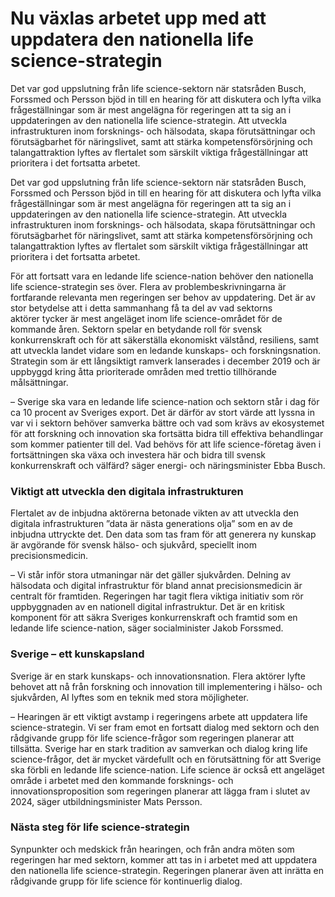 # Nu växlas arbetet upp med att uppdatera den nationella life science-strategin

Det var god uppslutning från life science-sektorn när statsråden Busch, Forssmed och Persson bjöd in till en hearing för att diskutera och lyfta vilka frågeställningar som är mest angelägna för regeringen att ta sig an i uppdateringen av den nationella life science-strategin. Att utveckla infrastrukturen inom forsknings- och hälsodata, skapa förutsättningar och förutsägbarhet för näringslivet, samt att stärka kompetensförsörjning och talangattraktion lyftes av flertalet som särskilt viktiga frågeställningar att prioritera i det fortsatta arbetet.

Det var god uppslutning från life science-sektorn när statsråden Busch, Forssmed och Persson bjöd in till en hearing för att diskutera och lyfta vilka frågeställningar som är mest angelägna för regeringen att ta sig an i uppdateringen av den nationella life science-strategin. Att utveckla infrastrukturen inom forsknings- och hälsodata, skapa förutsättningar och förutsägbarhet för näringslivet, samt att stärka kompetensförsörjning och talangattraktion lyftes av flertalet som särskilt viktiga frågeställningar att prioritera i det fortsatta arbetet.

För att fortsatt vara en ledande life science-nation behöver den nationella life science-strategin ses över. Flera av problembeskrivningarna är fortfarande relevanta men regeringen ser behov av uppdatering. Det är av stor betydelse att i detta sammanhang få ta del av vad sektorns aktörer tycker är mest angeläget inom life science-området för de kommande åren. Sektorn spelar en betydande roll för svensk konkurrenskraft och för att säkerställa ekonomiskt välstånd, resiliens, samt att utveckla landet vidare som en ledande kunskaps- och forskningsnation. Strategin som är ett långsiktigt ramverk lanserades i december 2019 och är uppbyggd kring åtta prioriterade områden med trettio tillhörande målsättningar.

– Sverige ska vara en ledande life science-nation och sektorn står i dag för ca 10 procent av Sveriges export. Det är därför av stort värde att lyssna in var vi i sektorn behöver samverka bättre och vad som krävs av ekosystemet för att forskning och innovation ska fortsätta bidra till effektiva behandlingar som kommer patienter till del. Vad behövs för att life science-företag även i fortsättningen ska växa och investera här och bidra till svensk konkurrenskraft och välfärd? säger energi- och näringsminister Ebba Busch.

### Viktigt att utveckla den digitala infrastrukturen

Flertalet av de inbjudna aktörerna betonade vikten av att utveckla den digitala infrastrukturen ”data är nästa generations olja” som en av de inbjudna uttryckte det. Den data som tas fram för att generera ny kunskap är avgörande för svensk hälso- och sjukvård, speciellt inom precisionsmedicin.

– Vi står inför stora utmaningar när det gäller sjukvården. Delning av hälsodata och digital infrastruktur för bland annat precisionsmedicin är centralt för framtiden. Regeringen har tagit flera viktiga initiativ som rör uppbyggnaden av en nationell digital infrastruktur. Det är en kritisk komponent för att säkra Sveriges konkurrenskraft och framtid som en ledande life science-nation, säger socialminister Jakob Forssmed.

### Sverige – ett kunskapsland

Sverige är en stark kunskaps- och innovationsnation. Flera aktörer lyfte behovet att nå från forskning och innovation till implementering i hälso- och sjukvården, AI lyftes som en teknik med stora möjligheter.

– Hearingen är ett viktigt avstamp i regeringens arbete att uppdatera life science-strategin. Vi ser fram emot en fortsatt dialog med sektorn och den rådgivande grupp för life science-frågor som regeringen planerar att tillsätta. Sverige har en stark tradition av samverkan och dialog kring life science-frågor, det är mycket värdefullt och en förutsättning för att Sverige ska förbli en ledande life science-nation. Life science är också ett angeläget område i arbetet med den kommande forsknings- och innovationsproposition som regeringen planerar att lägga fram i slutet av 2024, säger utbildningsminister Mats Persson.

### Nästa steg för life science-strategin

Synpunkter och medskick från hearingen, och från andra möten som regeringen har med sektorn, kommer att tas in i arbetet med att uppdatera den nationella life science-strategin. Regeringen planerar även att inrätta en rådgivande grupp för life science för kontinuerlig dialog.
